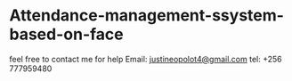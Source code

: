 # Attendance-management-ssystem-based-on-face
feel free to contact me for help
Email: justineopolot4@gmail.com
tel: +256 777959480
